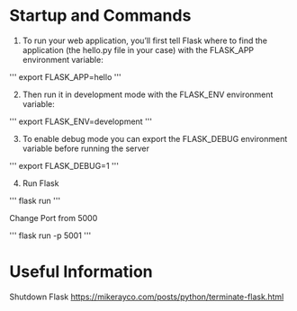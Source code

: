 # Startup and Commands

1. To run your web application, you’ll first tell Flask where to find the application (the hello.py file in your case) 
with the FLASK_APP environment variable:


'''
export FLASK_APP=hello
'''

2. Then run it in development mode with the FLASK_ENV environment variable:

'''
export FLASK_ENV=development
'''

3. To enable debug mode you can export the FLASK_DEBUG environment variable before running the server

'''
export FLASK_DEBUG=1
'''

4. Run Flask

'''
flask run
'''

Change Port from 5000

'''
flask run -p 5001
'''

# Useful Information

Shutdown Flask
https://mikerayco.com/posts/python/terminate-flask.html
